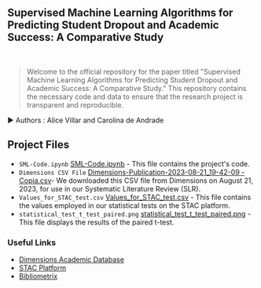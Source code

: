 
<h2>Supervised Machine Learning Algorithms for Predicting Student Dropout and Academic Success: A Comparative Study </h2>

 
 <br> 
 

>  Welcome to the official repository for the paper titled "Supervised Machine Learning Algorithms for Predicting Student Dropout and Academic Success: A Comparative Study." This repository contains the necessary code and data to ensure that the research project is transparent and reproducible.  

:arrow_forward: Authors : Alice Villar and Carolina de Andrade

<!--Quick Start  
[Check out](https://nbviewer.org/github/alicevillar/SML-for-Predicting-Student-Dropout-and-Academic-Success_Comparative-Study/blob/6f524664599ae2bf609f612fae41ea337e7d75f8/ml-algorithms-usage-and-prediction.ipynb) a static version of the notebook with Jupyter NBViewer from the comfort of your web browser.  -->


## Project Files

* `SML-Code.ipynb` [SML-Code.ipynb](https://github.com/alicevillar/SML-Comparative-Study/blob/main/SML-Code.ipynb) - This file contains the project's code.
* `Dimensions CSV File` [Dimensions-Publication-2023-08-21_19-42-09 - Copia.csv](https://github.com/alicevillar/SML-Comparative-Study/blob/main/Dimensions-Publication-2023-08-21_19-42-09%20-%20Copia.csv)- We downloaded this CSV file from Dimensions on August 21, 2023, for use in our Systematic Literature Review (SLR).
* `Values_for_STAC_test.csv` [Values_for_STAC_test.csv](https://github.com/alicevillar/SML-Comparative-Study/blob/main/SML-Code.ipynb) - This file contains the values employed in our statistical tests on the STAC platform.
* `statistical_test_t_test_paired.png` [statistical_test_t_test_paired.png](https://github.com/alicevillar/SML-Comparative-Study/blob/main/statistical_test_t_test_paired.png) - This file displays the results of the paired t-test.

   
  
### Useful Links
  
  * [Dimensions Academic Database](https://app.dimensions.ai/discover/publication)
  * [STAC Platform](https://tec.citius.usc.es/stac/)
  * [Bibliometrix](https://www.bibliometrix.org/home/)


 
  

 

 
